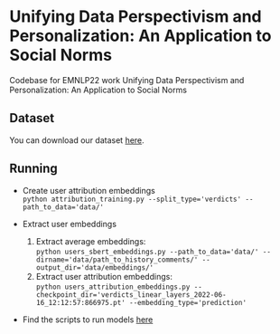 # Unifying Data Perspectivism and Personalization: An Application to Social Norms
Codebase for EMNLP22 work Unifying Data Perspectivism and Personalization: An Application to Social Norms

## Dataset
You can download our dataset [here](https://drive.google.com/drive/folders/18iGMBEsQYw8dya9baqhrquQHmpmk71ka).

## Running 

* Create user attribution embeddings <br>
`python attribution_training.py --split_type='verdicts' --path_to_data='data/'`

* Extract user embeddings
  
  1. Extract average embeddings: <br> `python users_sbert_embeddings.py --path_to_data='data/' --dirname='data/path_to_history_comments/' --output_dir='data/embeddings/'`
  2. Extract user attribution embeddings: <br> `python users_attribution_embeddings.py --checkpoint_dir='verdicts_linear_layers_2022-06-16_12:12:57:866975.pt' --embedding_type='prediction'` 
* Find the scripts to run models [here](https://github.com/caisa-lab/perspectivism-personalization/tree/master/scripts)
